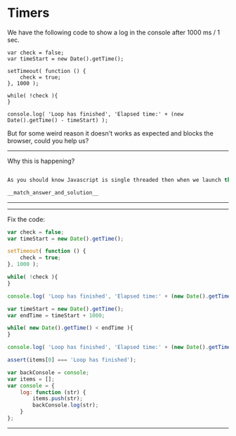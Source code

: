 # Timers

We have the following code to show a log in the console after 1000 ms / 1 sec.
```
var check = false;
var timeStart = new Date().getTime();

setTimeout( function () {
    check = true;
}, 1000 );

while( !check ){
}

console.log( 'Loop has finished', 'Elapsed time:' + (new Date().getTime() - timeStart) );
```
But for some weird reason it doesn't works as expected and blocks the browser, could you help us?

---
Why this is happening?
```js

```
```js
As you should know Javascript is single threaded then when we launch this code the while statement doesn't free the thread because the continuos execution blocking any other statement to be executed and blocks the change of 'check' to true blocking the environment where it's executed.
```
```js
__match_answer_and_solution__
```
---

---
Fix the code:
```js
var check = false;
var timeStart = new Date().getTime();

setTimeout( function () {
    check = true;
}, 1000 );

while( !check ){
}

console.log( 'Loop has finished', 'Elapsed time:' + (new Date().getTime() - timeStart) );
```
```js
var timeStart = new Date().getTime();
var endTime = timeStart + 1000;

while( new Date().getTime() < endTime ){
}

console.log( 'Loop has finished', 'Elapsed time:' + (new Date().getTime() - timeStart) );
```
```js
assert(items[0] === 'Loop has finished');
```
```js
var backConsole = console;
var items = [];
var console = {
    log: function (str) {
        items.push(str);
        backConsole.log(str);
    }
};
```
---